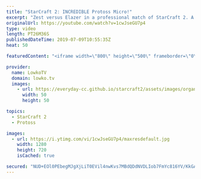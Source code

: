 ```yaml
---
title: "StarCraft 2: INCREDIBLE Protoss Micro!"
excerpt: "Zest versus Elazer in a professional match of StarCraft 2. A ridiculous display of skill by Zest, showcasing some of the best micro and unit control I have ever seen. Even though Zest deals a lot of damage, Elazer reads the situation very well and macros significantly better than the Protoss. Because"
originalUrl: https://youtube.com/watch?v=1cwJseGU7p4
type: video
length: PT26M36S
publishedDateTime: 2019-07-09T10:55:35Z
heat: 50

featuredContent: "<iframe width=\"800\" height=\"500\" frameborder=\"0\" src=\"https://www.youtube.com/embed/1cwJseGU7p4\" allow=\"accelerometer; autoplay; encrypted-media; gyroscope; picture-in-picture\" allowfullscreen></iframe>"

provider:
  name: LowkoTV
  domain: lowko.tv
  images:
    - url: https://everyday-cc.github.io/starcraft2/assets/images/organizations/lowko.tv-50x50.jpg
      width: 50
      height: 50

topics:
  - StarCraft 2
  - Protoss

images:
  - url: https://i.ytimg.com/vi/1cwJseGU7p4/maxresdefault.jpg
    width: 1280
    height: 720
    isCached: true

secured: "NUD+EOl0PEbegMJgXjLiT0EVil4nwKvs7MBdQDdNVDLIob7FmYc816YV/KkGAXnlogftDBVvJCK7UiK7DZ6oaQaQ5ToHcIH3cO6GLZ5h0lh45QFMqhJ48OXNUYmYNe54UUkSYQRcp32MOZflyGfz/qYc1+dVjuD25YKRY7gE0nxbiFD4uw0QfM8MbID/p+1TDT4qoWVaM/n+dZ/eDSLqXv9/CyXj0vThD4qO5gYTvJ2NpE5YgCfyZ1m3fRLOrnfc6TgllBp4RmdjcEa30iYkTIV6QddxCoNubL7TZLB8FUI3w46JonmJ6e8FHPdwOl7lUfmHLyiS1DXukD/Z8afvEHwRxLxrh+9rbHw1TznhbV/blb4Beq3rmYTcdCIeLQPJx6gp+U5ejSeoNBPhsoPe8aeDDcVcH/X3Igzk9W5s+bM=;8hyMr3gs2yQepasLvcDXtg=="
---
```


